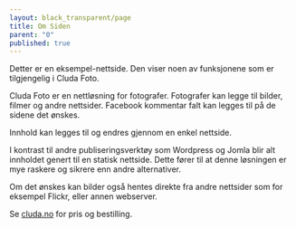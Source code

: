 ```yaml
---
layout: black_transparent/page
title: Om Siden
parent: "0"
published: true
---
```


Detter er en eksempel-nettside. Den viser noen av funksjonene som er tilgjengelig i Cluda Foto.

Cluda Foto er en nettløsning for fotografer. Fotografer kan legge til bilder, filmer og andre nettsider. Facebook kommentar falt kan legges til på de sidene det ønskes.

Innhold kan legges til og endres gjennom en enkel nettside.

I kontrast til andre publiseringsverktøy som Wordpress og Jomla blir alt innholdet genert til en statisk nettside. Dette fører til at denne løsningen er mye raskere og sikrere enn andre alternativer.

Om det ønskes kan bilder også hentes direkte fra andre nettsider som for eksempel Flickr, eller annen webserver.

Se [cluda.no](http://cluda.no)  for pris og bestilling.
